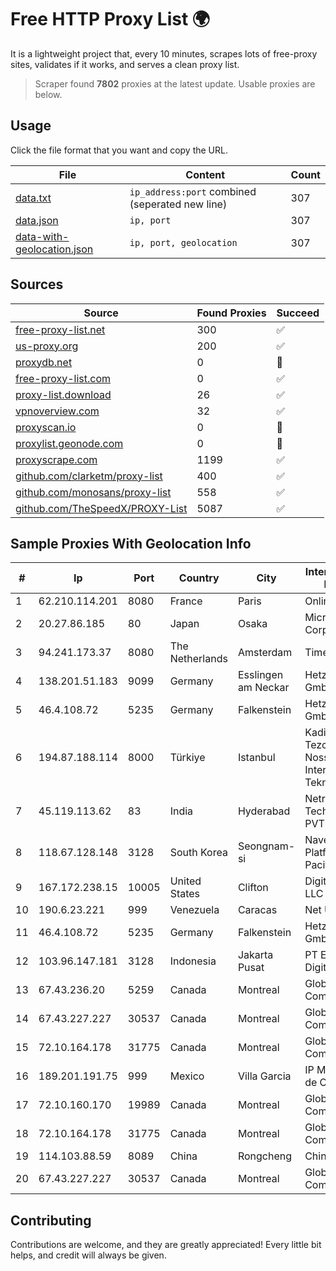 
# Free HTTP Proxy List 🌍

It is a lightweight project that, every 10 minutes, scrapes lots of free-proxy sites, validates if it works, and serves a clean proxy list.


> Scraper found **7802** proxies at the latest update. Usable proxies are below.

## Usage

Click the file format that you want and copy the URL.


|File|Content|Count|
|----|-------|-----|
|[data.txt](https://raw.githubusercontent.com/themiralay/Proxy-List-World/master/data.txt)|`ip_address:port` combined (seperated new line)|307|
|[data.json](https://raw.githubusercontent.com/themiralay/Proxy-List-World/master/data.json)|`ip, port`|307|
|[data-with-geolocation.json](https://raw.githubusercontent.com/themiralay/Proxy-List-World/master/data-with-geolocation.json)|`ip, port, geolocation`|307|

## Sources

|Source|Found Proxies|Succeed|
|------|-------------|-------|
|[free-proxy-list.net](https://free-proxy-list.net)|300|✅|
|[us-proxy.org](https://www.us-proxy.org)|200|✅|
|[proxydb.net](http://proxydb.net)|0|🚫|
|[free-proxy-list.com](https://free-proxy-list.com/?page=&port=&type%5B%5D=http&type%5B%5D=https&up_time=0&search=Search)|0|✅|
|[proxy-list.download](https://www.proxy-list.download/HTTP)|26|✅|
|[vpnoverview.com](https://vpnoverview.com/privacy/anonymous-browsing/free-proxy-servers)|32|✅|
|[proxyscan.io](https://www.proxyscan.io)|0|🚫|
|[proxylist.geonode.com](https://proxylist.geonode.com/api/proxy-list?limit=300&page=1&sort_by=lastChecked&sort_type=desc&protocols=http,https)|0|🚫|
|[proxyscrape.com](https://api.proxyscrape.com/v2/?request=displayproxies&protocol=http&timeout=10000&country=all&ssl=all&anonymity=all)|1199|✅|
|[github.com/clarketm/proxy-list](https://raw.githubusercontent.com/clarketm/proxy-list/master/proxy-list-raw.txt)|400|✅|
|[github.com/monosans/proxy-list](https://raw.githubusercontent.com/monosans/proxy-list/main/proxies/http.txt)|558|✅|
|[github.com/TheSpeedX/PROXY-List](https://raw.githubusercontent.com/TheSpeedX/PROXY-List/master/http.txt)|5087|✅|


## Sample Proxies With Geolocation Info

|#|Ip|Port|Country|City|Internet Service Provider|
|-|--|----|-------|----|-------------------------|
|1|62.210.114.201|8080|France|Paris|Online SAS|
|2|20.27.86.185|80|Japan|Osaka|Microsoft Corporation|
|3|94.241.173.37|8080|The Netherlands|Amsterdam|TimeWeb Ltd.|
|4|138.201.51.183|9099|Germany|Esslingen am Neckar|Hetzner Online GmbH|
|5|46.4.108.72|5235|Germany|Falkenstein|Hetzner Online GmbH|
|6|194.87.188.114|8000|Türkiye|Istanbul|Kadir Huseyin Tezcan Nosspeed Internet Teknolojileri|
|7|45.119.113.62|83|India|Hyderabad|Netrun Technologies PVT LTD|
|8|118.67.128.148|3128|South Korea|Seongnam-si|Naver Business Platform Asia Pacific Pte. Ltd.|
|9|167.172.238.15|10005|United States|Clifton|DigitalOcean, LLC|
|10|190.6.23.221|999|Venezuela|Caracas|Net Uno|
|11|46.4.108.72|5235|Germany|Falkenstein|Hetzner Online GmbH|
|12|103.96.147.181|3128|Indonesia|Jakarta Pusat|PT Era Awan Digital|
|13|67.43.236.20|5259|Canada|Montreal|GloboTech Communications|
|14|67.43.227.227|30537|Canada|Montreal|GloboTech Communications|
|15|72.10.164.178|31775|Canada|Montreal|GloboTech Communications|
|16|189.201.191.75|999|Mexico|Villa Garcia|IP Matrix, S.A. de C.V.|
|17|72.10.160.170|19989|Canada|Montreal|GloboTech Communications|
|18|72.10.164.178|31775|Canada|Montreal|GloboTech Communications|
|19|114.103.88.59|8089|China|Rongcheng|Chinanet|
|20|67.43.227.227|30537|Canada|Montreal|GloboTech Communications|



## Contributing

Contributions are welcome, and they are greatly appreciated! Every
little bit helps, and credit will always be given.


